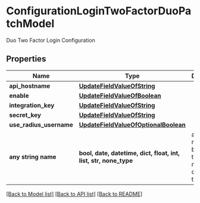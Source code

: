 # ConfigurationLoginTwoFactorDuoPatchModel

Duo Two Factor Login Configuration

## Properties
Name | Type | Description | Notes
------------ | ------------- | ------------- | -------------
**api_hostname** | [**UpdateFieldValueOfString**](UpdateFieldValueOfString.md) |  | [optional] 
**enable** | [**UpdateFieldValueOfBoolean**](UpdateFieldValueOfBoolean.md) |  | [optional] 
**integration_key** | [**UpdateFieldValueOfString**](UpdateFieldValueOfString.md) |  | [optional] 
**secret_key** | [**UpdateFieldValueOfString**](UpdateFieldValueOfString.md) |  | [optional] 
**use_radius_username** | [**UpdateFieldValueOfOptionalBoolean**](UpdateFieldValueOfOptionalBoolean.md) |  | [optional] 
**any string name** | **bool, date, datetime, dict, float, int, list, str, none_type** | any string name can be used but the value must be the correct type | [optional]

[[Back to Model list]](../README.md#documentation-for-models) [[Back to API list]](../README.md#documentation-for-api-endpoints) [[Back to README]](../README.md)


